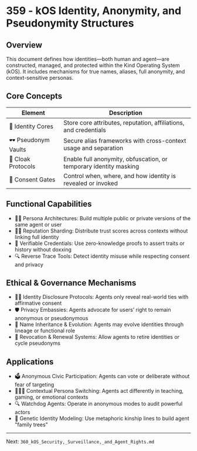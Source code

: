 # 359 - kOS Identity, Anonymity, and Pseudonymity Structures

## Overview
This document defines how identities—both human and agent—are constructed, managed, and protected within the Kind Operating System (kOS). It includes mechanisms for true names, aliases, full anonymity, and context-sensitive personas.

## Core Concepts
| Element                    | Description                                                                     |
|----------------------------|---------------------------------------------------------------------------------|
| 🪪 Identity Cores            | Store core attributes, reputation, affiliations, and credentials                |
| 🕶️ Pseudonym Vaults          | Secure alias frameworks with cross-context usage and separation                 |
| 🧥 Cloak Protocols           | Enable full anonymity, obfuscation, or temporary identity masking               |
| 🔐 Consent Gates             | Control when, where, and how identity is revealed or invoked                    |

## Functional Capabilities
- 🧑‍💼 Persona Architectures: Build multiple public or private versions of the same agent or user
- 🕵️‍♀️ Reputation Sharding: Distribute trust scores across contexts without linking full identity
- 🔗 Verifiable Credentials: Use zero-knowledge proofs to assert traits or history without doxxing
- 🔍 Reverse Trace Tools: Detect identity misuse while respecting consent and privacy

## Ethical & Governance Mechanisms
- 🧑‍⚖️ Identity Disclosure Protocols: Agents only reveal real-world ties with affirmative consent
- 🛡️ Privacy Embassies: Agents advocate for users’ right to remain anonymous or pseudonymous
- 📜 Name Inheritance & Evolution: Agents may evolve identities through lineage or functional role
- 🔁 Revocation & Renewal Systems: Allow agents to retire identities or cycle pseudonyms

## Applications
- 🗳️ Anonymous Civic Participation: Agents can vote or deliberate without fear of targeting
- 🧑‍🤝‍🧑 Contextual Persona Switching: Agents act differently in teaching, gaming, or emotional contexts
- 🔍 Watchdog Agents: Operate in anonymous modes to audit powerful actors
- 🧬 Genetic Identity Modeling: Use metaphoric kinship lines to build agent "family trees"

---
Next: `360_kOS_Security,_Surveillance,_and_Agent_Rights.md`